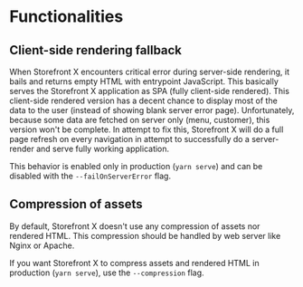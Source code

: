 # Functionalities

## Client-side rendering fallback

When Storefront X encounters critical error during server-side rendering, it bails and returns empty HTML with entrypoint JavaScript. This basically serves the Storefront X application as SPA (fully client-side rendered). This client-side rendered version has a decent chance to display most of the data to the user (instead of showing blank server error page). Unfortunately, because some data are fetched on server only (menu, customer), this version won't be complete. In attempt to fix this, Storefront X will do a full page refresh on every navigation in attempt to successfully do a server-render and serve fully working application.

This behavior is enabled only in production (`yarn serve`) and can be disabled with the `--failOnServerError` flag.

## Compression of assets

By default, Storefront X doesn't use any compression of assets nor rendered HTML. This compression should be handled by web server like Nginx or Apache.

If you want Storefront X to compress assets and rendered HTML in production (`yarn serve`), use the `--compression` flag.
